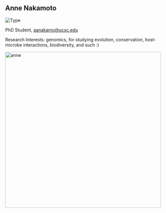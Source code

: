 ## Anne Nakamoto

![Type](https://img.shields.io/badge/FileType-.bed-0ab)

PhD Student, aanakamo@ucsc.edu

Research Interests: genomics, for studying evolution, conservation, host-microbe interactions, biodiversity, and such :)

<img src='anne.jpeg' alt='anne' width='500'/>

